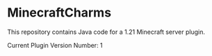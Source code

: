 # MinecraftCharms

This repository contains Java code for a 1.21 Minecraft server plugin.

Current Plugin Version Number: 1
